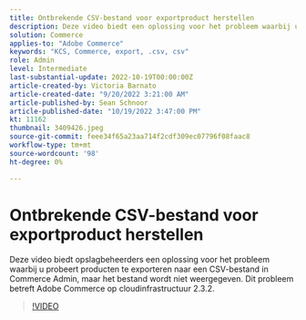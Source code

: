 ```yaml
---
title: Ontbrekende CSV-bestand voor exportproduct herstellen
description: Deze video biedt een oplossing voor het probleem waarbij u probeert producten te exporteren naar een CSV-bestand in Commerce Admin, maar het bestand wordt niet weergegeven. Dit probleem betreft Adobe Commerce op cloudinfrastructuur 2.3.2.Voor wie is deze video bestemd? - Bewaar de beheerder4.
solution: Commerce
applies-to: "Adobe Commerce"
keywords: "KCS, Commerce, export, .csv, csv"
role: Admin
level: Intermediate
last-substantial-update: 2022-10-19T00:00:00Z
article-created-by: Victoria Barnato
article-created-date: "9/20/2022 3:21:00 AM"
article-published-by: Sean Schnoor
article-published-date: "10/19/2022 3:47:00 PM"
kt: 11162
thumbnail: 3409426.jpeg
source-git-commit: feee34f65a23aa714f2cdf309ec07796f08faac8
workflow-type: tm+mt
source-wordcount: '98'
ht-degree: 0%

---
```



# Ontbrekende CSV-bestand voor exportproduct herstellen

Deze video biedt opslagbeheerders een oplossing voor het probleem waarbij u probeert producten te exporteren naar een CSV-bestand in Commerce Admin, maar het bestand wordt niet weergegeven. Dit probleem betreft Adobe Commerce op cloudinfrastructuur 2.3.2.


>[!VIDEO](https://video.tv.adobe.com/v/3409426/?quality=12&learn=on)
